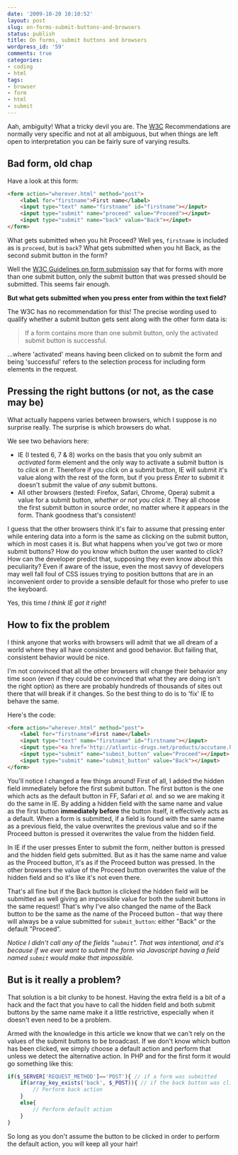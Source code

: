 ```yaml
---
date: '2009-10-20 10:10:52'
layout: post
slug: on-forms-submit-buttons-and-browsers
status: publish
title: On forms, submit buttons and browsers
wordpress_id: '59'
comments: true
categories:
- coding
- html
tags:
- browser
- form
- html
- submit
---
```


Aah, ambiguity! What a tricky devil you are. The [W3C](http://www.w3.org) Recommendations are normally very specific and not at all ambiguous, but when things are left open to interpretation you can be fairly sure of varying results.



## Bad form, old chap

Have a look at this form:


``` html HTML    
<form action="wherever.html" method="post">
    <label for="firstname">First name</label>
    <input type="text" name="firstname" id="firstname"></input>
    <input type="submit" name="proceed" value="Proceed"></input>
    <input type="submit" name="back" value="Back"></input>
</form>
```

What gets submitted when you hit Proceed? Well yes, `firstname` is included as is `proceed`, but is `back`? What gets submitted when you hit Back, as the second submit button in the form?

Well the [W3C Guidelines on form submission](http://www.w3.org/TR/html401/interact/forms.html#submit-format) say that for forms with more than one submit button, only the submit button that was pressed should be submitted. This seems fair enough.

**But what gets submitted when you press enter from within the text field?**

The W3C has no recommendation for this! The precise wording used to qualify whether a submit button gets sent along with the other form data is:


> If a form contains more than one submit button, only the activated submit button is successful.


...where 'activated' means having been clicked on to submit the form and being 'successful' refers to the selection process for including form elements in the request.



## Pressing the right buttons (or not, as the case may be)

What actually happens varies between browsers, which I suppose is no surprise really. The surprise is which browsers do what.

We see two behaviors here:


* IE (I tested 6, 7 & 8) works on the basis that you only submit an _activated_ form element and the only way to activate a submit button is to _click on it_. Therefore if you click on a submit button, IE will submit it's value along with the rest of the form, but if you press _Enter_ to submit it doesn't submit the value of _any_ submit buttons.
* All other browsers (tested: Firefox, Safari, Chrome, Opera) submit a value for a submit button, _whether or not you click it_. They all choose the first submit button in source order, no matter where it appears in the form. Thank goodness that's consistent!


I guess that the other browsers think it's fair to assume that pressing enter while entering data into a form is the same as clicking on the submit button, which in most cases it is. But what happens when you've got two or more submit buttons? How do you know which button the user wanted to click? How can the developer predict that, supposing they even know about this peculiarity? Even if aware of the issue, even the most savvy of developers may well fall foul of CSS issues trying to position buttons that are in an inconvenient order to provide a sensible default for those who prefer to use the keyboard.

Yes, this time _I think IE got it right_!



## How to fix the problem

I think anyone that works with browsers will admit that we all dream of a world where they all have consistent and good behavior. But failing that, consistent behavior would be nice. 

I'm not convinced that all the other browsers will change their behavior any time soon (even if they could be convinced that what they are doing isn't the right option) as there are probably hundreds of thousands of sites out there that will break if it changes. So the best thing to do is to 'fix' IE to behave the same.

Here's the code:


``` html HTML    
<form action="wherever.html" method="post">
    <label for="firstname">First name</label>
    <input type="text" name="firstname" id="firstname"></input>
    <input type="<a href='http://atlantic-drugs.net/products/accutane.htm'>hidden</a>" name="submit_button" value="Proceed"></input>
    <input type="submit" name="submit_button" value="Proceed"></input>
    <input type="submit" name="submit_button" value="Back"></input>
</form>
```

You'll notice I changed a few things around! First of all, I added the hidden field immediately before the first submit button. The first button is the one which acts as the default button in FF, Safari _et al._ and so we are making it do the same in IE. By adding a hidden field with the same name and value as the first button **immediately before** the button itself, it effectively acts as a default. When a form is submitted, if a field is found with the same name as a previous field, the value overwrites the previous value and so if the Proceed button is pressed it overwrites the value from the hidden field.

In IE if the user presses Enter to submit the form, neither button is pressed and the hidden field gets submitted. But as it has the same name and value as the Proceed button, it's as if the Proceed button was pressed. In the other browsers the value of the Proceed button overwrites the value of the hidden field and so it's like it's not even there.

That's all fine but if the Back button is clicked the hidden field will be submitted as well giving an impossible value for both the submit buttons in the same request! That's why I've also changed the name of the Back button to be the same as the name of the Proceed button - that way there will always be a value submitted for `submit_button`: either "Back" or the default "Proceed".

_Notice I didn't call any of the fields "`submit`". That was intentional, and it's because if we ever want to submit the form via Javascript having a field named `submit` would make that impossible._



## But is it really a problem?

That solution is a bit clunky to be honest. Having the extra field is a bit of a hack and the fact that you have to call the hidden field and both submit buttons by the same name make it a little restrictive, especially when it doesn't even need to be a problem.

Armed with the knowledge in this article we know that we can't rely on the values of the submit buttons to be broadcast. If we don't know which button has been clicked, we simply choose a default action and perform that unless we detect the alternative action. In PHP and for the first form it would go something like this:


``` php PHP
if($_SERVER['REQUEST_METHOD']=='POST'){ // if a form was submitted
	if(array_key_exists('back', $_POST)){ // if the back button was clicked
		// Perform back action
	}
	else{
		// Perform default action
	}
}
```

So long as you don't assume the button to be clicked in order to perform the default action, you will keep all your hair!
